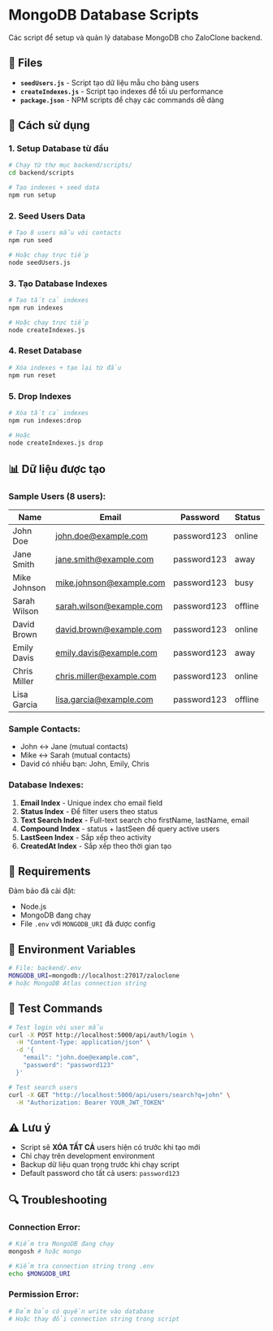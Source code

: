 # MongoDB Database Scripts

Các script để setup và quản lý database MongoDB cho ZaloClone backend.

## 📁 Files

- **`seedUsers.js`** - Script tạo dữ liệu mẫu cho bảng users
- **`createIndexes.js`** - Script tạo indexes để tối ưu performance
- **`package.json`** - NPM scripts để chạy các commands dễ dàng

## 🚀 Cách sử dụng

### 1. Setup Database từ đầu

```bash
# Chạy từ thư mục backend/scripts/
cd backend/scripts

# Tạo indexes + seed data
npm run setup
```

### 2. Seed Users Data

```bash
# Tạo 8 users mẫu với contacts
npm run seed

# Hoặc chạy trực tiếp
node seedUsers.js
```

### 3. Tạo Database Indexes

```bash
# Tạo tất cả indexes
npm run indexes

# Hoặc chạy trực tiếp
node createIndexes.js
```

### 4. Reset Database

```bash
# Xóa indexes + tạo lại từ đầu
npm run reset
```

### 5. Drop Indexes

```bash
# Xóa tất cả indexes
npm run indexes:drop

# Hoặc
node createIndexes.js drop
```

## 📊 Dữ liệu được tạo

### Sample Users (8 users):

| Name | Email | Password | Status |
|------|-------|----------|--------|
| John Doe | john.doe@example.com | password123 | online |
| Jane Smith | jane.smith@example.com | password123 | away |
| Mike Johnson | mike.johnson@example.com | password123 | busy |
| Sarah Wilson | sarah.wilson@example.com | password123 | offline |
| David Brown | david.brown@example.com | password123 | online |
| Emily Davis | emily.davis@example.com | password123 | away |
| Chris Miller | chris.miller@example.com | password123 | online |
| Lisa Garcia | lisa.garcia@example.com | password123 | offline |

### Sample Contacts:
- John ↔ Jane (mutual contacts)
- Mike ↔ Sarah (mutual contacts)  
- David có nhiều bạn: John, Emily, Chris

### Database Indexes:

1. **Email Index** - Unique index cho email field
2. **Status Index** - Để filter users theo status
3. **Text Search Index** - Full-text search cho firstName, lastName, email
4. **Compound Index** - status + lastSeen để query active users
5. **LastSeen Index** - Sắp xếp theo activity
6. **CreatedAt Index** - Sắp xếp theo thời gian tạo

## 🔧 Requirements

Đảm bảo đã cài đặt:
- Node.js
- MongoDB đang chạy
- File `.env` với `MONGODB_URI` đã được config

## 📝 Environment Variables

```bash
# File: backend/.env
MONGODB_URI=mongodb://localhost:27017/zaloclone
# hoặc MongoDB Atlas connection string
```

## 🧪 Test Commands

```bash
# Test login với user mẫu
curl -X POST http://localhost:5000/api/auth/login \
  -H "Content-Type: application/json" \
  -d '{
    "email": "john.doe@example.com",
    "password": "password123"
  }'

# Test search users
curl -X GET "http://localhost:5000/api/users/search?q=john" \
  -H "Authorization: Bearer YOUR_JWT_TOKEN"
```

## ⚠️ Lưu ý

- Script sẽ **XÓA TẤT CẢ** users hiện có trước khi tạo mới
- Chỉ chạy trên development environment
- Backup dữ liệu quan trọng trước khi chạy script
- Default password cho tất cả users: `password123`

## 🔍 Troubleshooting

### Connection Error:
```bash
# Kiểm tra MongoDB đang chạy
mongosh # hoặc mongo

# Kiểm tra connection string trong .env
echo $MONGODB_URI
```

### Permission Error:
```bash
# Đảm bảo có quyền write vào database
# Hoặc thay đổi connection string trong script